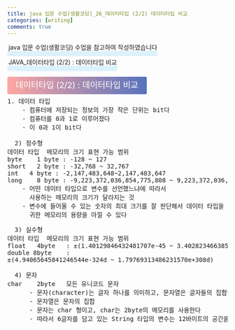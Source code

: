 ```yaml
---
title: java 입문 수업(생활코딩)_26_데이터타입 (2/2) 데이터타입 비교
categories: [writing] 
comments: true
---
```

<p><span style="border-bottom: 12px solid #dcf1fb; padding: 0 0 0 0.2em;">java 입문 수업(생활코딩) 수업을 참고하여 작성하였습니다</span></p>
<p><span style="border-bottom: 12px solid #dcf1fb; padding: 0 0 0 0.2em;">JAVA_데이터타입 (2/2) : 데이터타입 비교</span></p>

<html lang="en">
<head>
    <meta charset="UTF-8">
    <title>정의</title>
</head>
<body>

<pre>
</pre>

<p><span style="background: linear-gradient(to right, #ffa7a3, #5673bd); padding: 0.43em 1em; font-size: 19px; border-radius: 3px; color: #ffffff;">데이터타입 (2/2) : 데이터타입 비교</span></p>

<pre>
1. 데이터 타입
    - 컴퓨터에 저장되는 정보의 가장 작은 단위는 bit다
    - 컴퓨터를 0과 1로 이루어졌다
    - 이 0과 1이 bit다

  2) 정수형
데이터 타입	메모리의 크기	표현 가능 범위
byte	1 byte : -128 ~ 127
short	2 byte : -32,768 ~ 32,767
int	  4 byte : -2,147,483,648~2,147,483,647
long	8 byte : -9,223,372,036,854,775,808 ~ 9,223,372,036,854,775,807
    - 어떤 데이터 타입으로 변수를 선언했느냐에 따라서 
      사용하는 메모리의 크기가 달라지는 것
    - 변수에 들어올 수 있는 숫자의 최대 크기를 잘 판단해서 데이터 타입을 지정해야
      귀한 메모리의 용량을 아낄 수 있다
</pre>
</body>
</html>

<pre>
  3) 실수형
데이터 타입	메모리의 크기	표현 가능 범위
float	4byte	: ±(1.40129846432481707e-45 ~ 3.40282346638528860e+38)
double 8byte	: 
±(4.94065645841246544e-324d ~ 1.79769313486231570e+308d)

  4) 문자
char	2byte	모든 유니코드 문자
      - 문자(character)는 글자 하나를 의미하고, 문자열은 글자들의 집합을 의미
      - 문자열은 문자의 집합
      - 문자는 char 형이고, char는 2byte의 메모리를 사용한다
      - 따라서 6글자를 담고 있는 String 타입의 변수는 12바이트의 공간을 차지
</pre>
